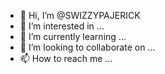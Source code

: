 - 👋 Hi, I’m @SWIZZYPAJERICK
- 👀 I’m interested in ...
- 🌱 I’m currently learning ...
- 💞️ I’m looking to collaborate on ...
- 📫 How to reach me ...

<!---
SWIZZYPAJERICK/SWIZZYPAJERICK is a ✨ special ✨ repository because its `README.md` (this file) appears on your GitHub profile.
You can click the Preview link to take a look at your changes.
--->
